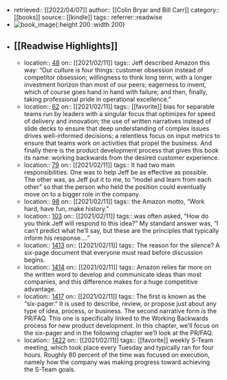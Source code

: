 - retrieved:: [[2022/04/07]]
  author:: [[Colin Bryar and Bill Carr]]
  category:: [[books]]
  source:: [[kindle]]
  tags:: 
  referrer::readwise
- ![book_image](https://m.media-amazon.com/images/I/81iTklmD68L._SY160.jpg){:height 200 :width 200}
- ## [[Readwise Highlights]]
	- location:: [48](kindle://book?action=open&asin=undefined&location=48)
	  on:: [[2021/02/11]]
	  tags:: 
	  Jeff described Amazon this way: “Our culture is four things: customer obsession instead of competitor obsession; willingness to think long term, with a longer investment horizon than most of our peers; eagerness to invent, which of course goes hand in hand with failure; and then, finally, taking professional pride in operational excellence.”
	- location:: [62](kindle://book?action=open&asin=undefined&location=62)
	  on:: [[2021/02/11]]
	  tags:: [[favorite]]
	  bias for separable teams run by leaders with a singular focus that optimizes for speed of delivery and innovation; the use of written narratives instead of slide decks to ensure that deep understanding of complex issues drives well-informed decisions; a relentless focus on input metrics to ensure that teams work on activities that propel the business. And finally there is the product development process that gives this book its name: working backwards from the desired customer experience.
	- location:: [79](kindle://book?action=open&asin=undefined&location=79)
	  on:: [[2021/02/11]]
	  tags:: 
	  It had two main responsibilities. One was to help Jeff be as effective as possible. The other was, as Jeff put it to me, to “model and learn from each other” so that the person who held the position could eventually move on to a bigger role in the company.
	- location:: [98](kindle://book?action=open&asin=undefined&location=98)
	  on:: [[2021/02/11]]
	  tags:: 
	  the Amazon motto, “Work hard, have fun, make history.”
	- location:: [103](kindle://book?action=open&asin=undefined&location=103)
	  on:: [[2021/02/11]]
	  tags:: 
	  was often asked, “How do you think Jeff will respond to this idea?” My standard answer was, “I can’t predict what he’ll say, but these are the principles that typically inform his response.…”
	- location:: [1413](kindle://book?action=open&asin=undefined&location=1413)
	  on:: [[2021/02/11]]
	  tags:: 
	  The reason for the silence? A six-page document that everyone must read before discussion begins.
	- location:: [1414](kindle://book?action=open&asin=undefined&location=1414)
	  on:: [[2021/02/11]]
	  tags:: 
	  Amazon relies far more on the written word to develop and communicate ideas than most companies, and this difference makes for a huge competitive advantage.
	- location:: [1417](kindle://book?action=open&asin=undefined&location=1417)
	  on:: [[2021/02/11]]
	  tags:: 
	  The first is known as the “six-pager.” It is used to describe, review, or propose just about any type of idea, process, or business. The second narrative form is the PR/FAQ. This one is specifically linked to the Working Backwards process for new product development. In this chapter, we’ll focus on the six-pager and in the following chapter we’ll look at the PR/FAQ.
	- location:: [1422](kindle://book?action=open&asin=undefined&location=1422)
	  on:: [[2021/02/11]]
	  tags:: [[favorite]]
	  weekly S-Team meeting, which took place every Tuesday and typically ran for four hours. Roughly 80 percent of the time was focused on execution, namely how the company was making progress toward achieving the S-Team goals.